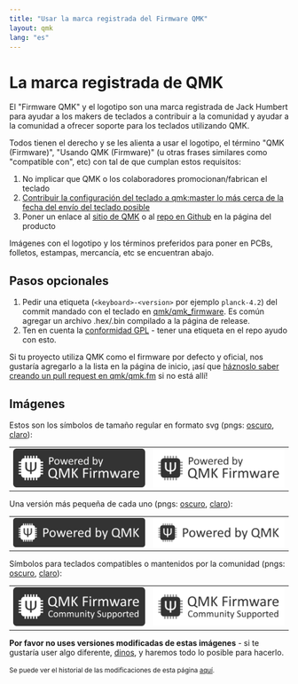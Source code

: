 ```yaml
---
title: "Usar la marca registrada del Firmware QMK"
layout: qmk
lang: "es"
---
```

# La marca registrada de QMK

El "Firmware QMK" y el logotipo son una marca registrada de Jack Humbert para ayudar a los makers de teclados a contribuir a la comunidad y ayudar a la comunidad a ofrecer soporte para los teclados utilizando QMK.

Todos tienen el derecho y se les alienta a usar el logotipo, el término "QMK (Firmware)", "Usando QMK (Firmware)" (u otras frases similares como "compatible con", etc) con tal de que cumplan estos requisitos:

1. No implicar que QMK o los colaboradores promocionan/fabrican el teclado
2. [Contribuir la configuración del teclado a qmk:master lo más cerca de la fecha del envío del teclado posible](https://github.com/qmk/qmk_firmware/pulls/)
3. Poner un enlace al [sitio de QMK](https://qmk.fm) o al [repo en Github](https://github.com/qmk/qmk_firmware) en la página del producto

Imágenes con el logotipo y los términos preferidos para poner en PCBs, folletos, estampas, mercancía, etc se encuentran abajo.

## Pasos opcionales

1. Pedir una etiqueta (`<keyboard>-<version>` por ejemplo `planck-4.2`) del commit mandado con el teclado en [qmk/qmk_firmware](https://github.com/qmk/qmk_firmware). Es común agregar un archivo .hex/.bin compilado a la página de release.
2. Ten en cuenta la [conformidad GPL](https://fsfe.org/activities/ftf/useful-tips-for-vendors.en.html) - tener una etiqueta en el repo ayudo con esto.

Si tu proyecto utiliza QMK como el firmware por defecto y oficial, nos gustaría agregarlo a la lista en la página de inicio, ¡así que [háznoslo saber creando un pull request en qmk/qmk.fm](https://github.com/qmk/qmk.fm/pulls/) si no está allí!

## Imágenes

Estos son los símbolos de tamaño regular en formato svg (pngs: [oscuro](/assets/images/badge-dark.png), [claro](/assets/images/badge-light.png)):

<style>
td {
    border: 0;
}
</style>

<table>
    <tr>
        <td><a href="/assets/images/badge-dark.svg"><img src="/assets/images/badge-dark.svg" alt="QMK Badge Dark" /></a></td>
        <td><a href="/assets/images/badge-light.svg"><img src="/assets/images/badge-light.svg" alt="QMK Badge Light" /></a></td>
    </tr>
</table>

Una versión más pequeña de cada uno (pngs: [oscuro](/assets/images/badge-small-dark.png), [claro](/assets/images/badge-small-light.png)):

<table>
    <tr>
        <td><a href="/assets/images/badge-small-dark.svg"><img src="/assets/images/badge-small-dark.svg" alt="QMK Badge Small Dark" /></a></td>
        <td><a href="/assets/images/badge-small-light.svg"><img src="/assets/images/badge-small-light.svg" alt="QMK Badge Small Light" /></a></td>
    </tr>
</table>

Símbolos para teclados compatibles o mantenidos por la comunidad (pngs: [oscuro](/assets/images/badge-community-dark.png), [claro](/assets/images/badge-community-light.png)):

<table>
    <tr>
        <td><a href="/assets/images/badge-community-dark.svg"><img src="/assets/images/badge-community-dark.svg" alt="QMK Community Badge Dark" /></a></td>
        <td><a href="/assets/images/badge-community-light.svg"><img src="/assets/images/badge-community-light.svg" alt="QMK Community Badge Light" /></a></td>
    </tr>
</table>

**Por favor no uses versiones modificadas de estas imágenes** - si te gustaría user algo diferente, [dinos](https://github.com/qmk/qmk.fm/issues), y haremos todo lo posible para hacerlo.

<small>Se puede ver el historial de las modificaciones de esta página [aquí](https://github.com/qmk/qmk.fm/commits/gh-pages/_pages/powered.md).</small>
